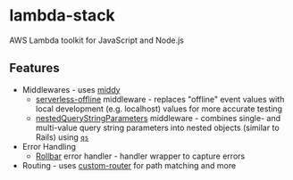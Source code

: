 # lambda-stack

AWS Lambda toolkit for JavaScript and Node.js

## Features

* Middlewares - uses [middy](https://middy.js.org)
  * [serverless-offline](./middlewares/serverless-offline.js) middleware - replaces "offline" event values with local development (e.g. localhost) values for more accurate testing
  * [nestedQueryStringParameters](./middlewares/nestedQueryStringParameters.js) middleware - combines single- and multi-value query string parameters into nested objects (similar to Rails) using [`qs`](https://github.com/ljharb/qs)
* Error Handling
  * [Rollbar](./examples/rollbar.js) error handler - handler wrapper to capture errors
* Routing - uses [custom-router](https://github.com/joelvh/custom-router) for path matching and more
